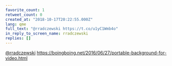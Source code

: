 ```yaml
---
favorite_count: 1
retweet_count: 0
created_at: "2018-10-17T20:22:55.000Z"
lang: qme
full_text: "@rradczewski https://t.co/u1yC1Wmb4o"
in_reply_to_screen_name: rradczewski
replies: []
---
```


[@rradczewski](https://twitter.com/rradczewski)
<https://boingboing.net/2016/06/27/portable-background-for-video.html>
